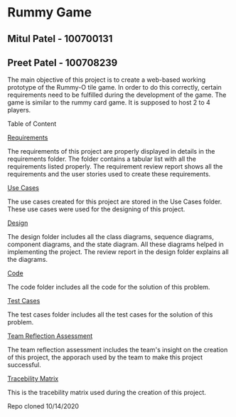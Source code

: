 # Rummy Game 

## Mitul Patel - 100700131
## Preet Patel - 100708239

The main objective of this project is to create a web-based working prototype of the Rummy-O tile game. In order to do this correctly, certain requirements need to be fulfilled during the development of the game. The game is similar to the rummy card game. It is supposed to host 2 to 4 players.

Table of Content

[Requirements](https://github.com/Mitul2000/Rummy-Cube/tree/master/Requirements)

The requirements of this project are properly displayed in details in the requirements folder. The folder contains a tabular list with all the requirements listed properly. The requirement review report shows all the requirements and the user stories used to create these requirements.

[Use Cases](https://github.com/Mitul2000/Rummy-Cube/tree/master/Use%20Cases)

The use cases created for this project are stored in the Use Cases folder. These use cases were used for the designing of this project.

[Design](https://github.com/Mitul2000/Rummy-Cube/tree/master/Design)

The design folder includes all the class diagrams, sequence diagrams, component diagrams, and the state diagram. All these diagrams helped in implementing the project. The review report in the design folder explains all the diagrams.

[Code](https://github.com/Mitul2000/Rummy-Cube/tree/master/Code/RummyFinal)

The code folder includes all the code for the solution of this problem.

[Test Cases](https://github.com/Mitul2000/Rummy-Cube/tree/master/Code/RummyFinal/test)

The test cases folder includes all the test cases for the solution of this problem. 

[Team Reflection Assessment](https://github.com/RLiscanoUOIT/Rummy-Game-FInal-Group7-Week1/blob/master/Team%20Reflection%20Assessment%20(1).pdf)

The team reflection assessment includes the team's insight on the creation of this project, the apporach used by the team to make this project successful.

[Tracebility Matrix](https://github.com/Mitul2000/Rummy-Cube/blob/master/Tracability%20Matrix%20-%20Sheet1.pdf)

This is the tracebility matrix used during the creation of this project.

Repo cloned 10/14/2020
